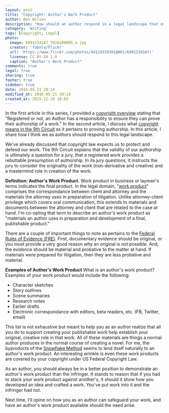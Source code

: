 ```yaml
---
layout: post
title: "Copyright: Author's Work Product"
author: Ben Wilson
description: "How should an author respond in a legal landscape that expects action?"
category: 'Writing'
tags: [Copyright, Legal]
photo:
  image: 6991234167_f026a96005_o.jpg
  creator: 'fabola/Flickr'
  url: 'https://www.flickr.com/photos/44124339301@N01/6991234167/'
  license: CC BY-SA 2.0
  caption: "Author's Work Product"
comments: true
legal: true
sharing: true
footer: true
sidebar: true
date: 2016-05-21 20:14
modified_at: 2016-05-21 20:14
created_at: 2015-12-29 18:03
---
```


In the first article in this series, I provided a [copyright overview](/writing/copyright-overview/) stating that "Registered or not, an Author has a responsibility to ensure they can prove their authorship of a work." In the second article, I discuss what [copyright means in the 9th Circuit](/writing/copyright-overview/) as it pertains to proving authorship. In this article, I share how I think we as authors should respond to this legal landscape.

<!-- more -->

We've already discussed that copyright law expects us to protect and defend our work. The 9th Circuit explains that the validity of our authorship is ultimately a question for a jury, that a registered work provides a rebuttable presumption of authorship. In its jury questions, it instructs the jury to consider the originality of the work (non-derivative and creative) and a mastermind role in creation of the work.

**Definition: Author's Work Product.** Work product in business or layman's terms indicates the final product. In the legal domain, "[work product](https://www.law.cornell.edu/wex/Attorney_work_product)" comprises the correspondance between client and attorney and the materials the attorney uses in preparation of litigation. Unlike attorney-client privilege which covers oral communication, this extends to materials and documents between the attorney and client that are related to the case at hand.
I'm co-opting that term to describe an author's work product as "materials an author uses in preparation and development of a final, publishable product."

There are a couple of important things to note as pertains to the [Federal Rules of Evidence (FRE)](http://corporate.findlaw.com/litigation-disputes/summary-of-the-rules-of-evidence.html). First, documentary evidence should be original, or you must provide a very good reason why an original is not possible. And, the evidence should be material and probative to the matter at hand. If materials were prepared for litigation, then they are less probative and material.

**Examples of Author's Work Product**
What is an author's work product? Examples of your work product would include the following:

* Character sketches
* Story outlines
* Scene summaries
* Research notes
* Earlier drafts
* Electronic correspondance with editors, beta readers, etc. (FB, Twitter, email)

This list is not exhaustive but meant to help you as an author realize that all you do to support creating your publishable work help establish your original, creative role in that work. All of these materials are things a normal author produces in the normal course of creating a novel. For me, the byproducts of the [Snowflake Method](/w/writing-tools/snowflake-method/) seems to lend itself naturally to an author's work product. An interesting wrinkle is even these work products are covered by your copyright under US Federal Copyright Law.

As an author, you should always be in a better position to demonstrate an author's work product than the infringer. It stands to reason that if you had to stack your work product against another's, it should it show how you developed an idea and crafted a work. You've put work into it and the infringer had not.

Next time, I'll opine on how you as an author can safeguard your work, and have an author's work product available should the need arise.